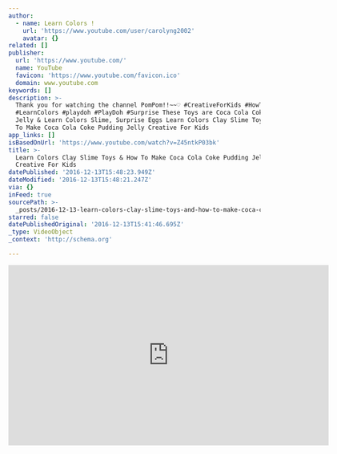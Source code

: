 ```yaml
---
author:
  - name: Learn Colors !
    url: 'https://www.youtube.com/user/carolyng2002'
    avatar: {}
related: []
publisher:
  url: 'https://www.youtube.com/'
  name: YouTube
  favicon: 'https://www.youtube.com/favicon.ico'
  domain: www.youtube.com
keywords: []
description: >-
  Thank you for watching the channel PomPom!!~~♡ #CreativeForKids #HowToMake
  #LearnColors #playdoh #PlayDoh #Surprise These Toys are Coca Cola Coke Pudding
  Jelly & Learn Colors Slime, Surprise Eggs Learn Colors Clay Slime Toys & How
  To Make Coca Cola Coke Pudding Jelly Creative For Kids
app_links: []
isBasedOnUrl: 'https://www.youtube.com/watch?v=Z45ntkP03bk'
title: >-
  Learn Colors Clay Slime Toys & How To Make Coca Cola Coke Pudding Jelly
  Creative For Kids
datePublished: '2016-12-13T15:48:23.949Z'
dateModified: '2016-12-13T15:48:21.247Z'
via: {}
inFeed: true
sourcePath: >-
  _posts/2016-12-13-learn-colors-clay-slime-toys-and-how-to-make-coca-cola-coke-pu.md
starred: false
datePublishedOriginal: '2016-12-13T15:41:46.695Z'
_type: VideoObject
_context: 'http://schema.org'

---
```

<iframe src="https://cdn.embedly.com/widgets/media.html?src=https%3A%2F%2Fwww.youtube.com%2Fembed%2FZ45ntkP03bk%3Ffeature%3Doembed&amp;url=http%3A%2F%2Fwww.youtube.com%2Fwatch%3Fv%3DZ45ntkP03bk&amp;image=https%3A%2F%2Fi.ytimg.com%2Fvi%2FZ45ntkP03bk%2Fhqdefault.jpg&amp;key=b7d04c9b404c499eba89ee7072e1c4f7&amp;type=text%2Fhtml&amp;schema=youtube" width="640" height="360" scrolling="no" frameborder="0" allowfullscreen="" style=""></iframe>